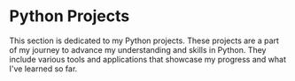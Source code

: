 <html lang="en">
<head>
    <meta charset="UTF-8">
    <meta name="viewport" content="width=device-width, initial-scale=1.0">
</head>
<body>
    <h1>Python Projects</h1>
    <p>This section is dedicated to my Python projects. These projects are a part of my journey to advance my understanding and skills in Python. They include various tools and applications that showcase my progress and what I've learned so far.</p>
    
</body>
</html>
